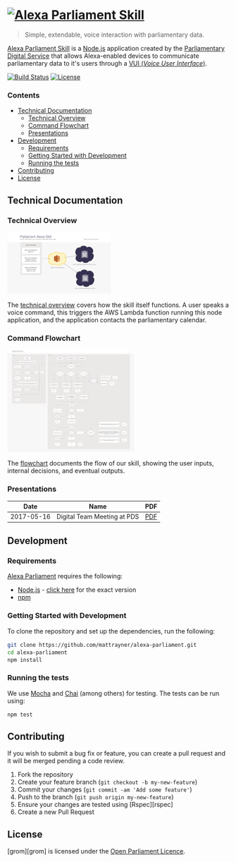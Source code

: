 # [![Alexa Parliament Skill][logo]][alexa-parliament]

> Simple, extendable, voice interaction with parliamentary data.

[Alexa Parliament Skill][alexa-parliament] is a [Node.js][node] application created by the [Parliamentary Digital Service][pds] that allows Alexa-enabled devices to communicate parliamentary data to it's users through a [VUI (_Voice User Interface_)][vui].

[![Build Status][shield-travis]][info-travis] [![License][shield-license]][info-license]

### Contents
<!-- START doctoc generated TOC please keep comment here to allow auto update -->
<!-- DON'T EDIT THIS SECTION, INSTEAD RE-RUN doctoc TO UPDATE -->


- [Technical Documentation](#technical-documentation)
  - [Technical Overview](#technical-overview)
  - [Command Flowchart](#command-flowchart)
  - [Presentations](#presentations)
- [Development](#development)
  - [Requirements](#requirements)
  - [Getting Started with Development](#getting-started-with-development)
  - [Running the tests](#running-the-tests)
- [Contributing](#contributing)
- [License](#license)

<!-- END doctoc generated TOC please keep comment here to allow auto update -->


## Technical Documentation


### Technical Overview
[![Alexa Parliament Technical Overview][overview-thumb]][overview-image]

The [technical overview][overview-image] covers how the skill itself functions. A user speaks a voice command, this triggers the AWS Lambda function running this node application, and the application contacts the parliamentary calendar.

### Command Flowchart
[![Alexa Parliament Command Flowchart][flowchart-thumb]][flowchart-image]

The [flowchart][flowchart-image] documents the flow of our skill, showing the user inputs, internal decisions, and eventual outputs.

### Presentations
Date | Name | PDF
---|---|---
2017-05-16 | Digital Team Meeting at PDS | [PDF](https://raw.githubusercontent.com/mattrayner/alexa-parliament/master/docs/Presentations/pdf/2017-05-16%20Digital%20Team%20Meeting%20at%20PDS/presentation.pdf)


## Development

### Requirements
[Alexa Parliament][alexa-parliament] requires the following:
* [Node.js][node] - [click here][node-version] for the exact version
* [npm][npm]


### Getting Started with Development
To clone the repository and set up the dependencies, run the following:
```bash
git clone https://github.com/mattrayner/alexa-parliament.git
cd alexa-parliament
npm install
```


### Running the tests
We use [Mocha][mocha] and [Chai][chai] (among others) for testing. The tests can be run using:
```bash
npm test
```


## Contributing
If you wish to submit a bug fix or feature, you can create a pull request and it will be merged pending a code review.

1. Fork the repository
1. Create your feature branch (`git checkout -b my-new-feature`)
1. Commit your changes (`git commit -am 'Add some feature'`)
1. Push to the branch (`git push origin my-new-feature`)
1. Ensure your changes are tested using [Rspec][rspec]
1. Create a new Pull Request


## License
[grom][grom] is licensed under the [Open Parliament Licence][info-license].


[logo]:             https://cdn.rawgit.com/mattrayner/alexa-parliament/4c0498468e1b8afb27c0e1814615733da617c517/docs/repository-logo.svg
[alexa-parliament]: https://github.com/mattrayner/alexa-parliament
[node]:             https://nodejs.org/en/
[pds]:              https://www.parliament.uk/mps-lords-and-offices/offices/bicameral/parliamentary-digital-service/
[vui]:              https://en.wikipedia.org/wiki/Voice_user_interface
[overview-thumb]:   https://raw.githubusercontent.com/mattrayner/alexa-parliament/master/docs/overview-thumb.png
[overview-image]:   https://raw.githubusercontent.com/mattrayner/alexa-parliament/master/docs/Technical%20Overview/Parliament%20Alexa%20Skill%Basic%20Overview.png
[flowchart-thumb]:  https://raw.githubusercontent.com/mattrayner/alexa-parliament/master/docs/flowchart-thumb.png
[flowchart-image]:  https://raw.githubusercontent.com/mattrayner/alexa-parliament/master/docs/Technical%20Overview/Parliament%20Alexa%20Skill%20Command%20Flowchart.png
[node-version]:     https://github.com/mattrayner/alexa-parliament/blob/master/.nvmrc
[npm]:              https://www.npmjs.com
[mocha]:            https://mochajs.org
[chai]:             http://chaijs.com

[info-travis]:   https://travis-ci.org/mattrayner/alexa-parliament
[shield-travis]: https://img.shields.io/travis/mattrayner/alexa-parliament.svg

[info-license]:   https://github.com/mattrayner/alexa-parliament/blob/master/LICENSE
[shield-license]: https://img.shields.io/badge/license-MIT-blue.svg